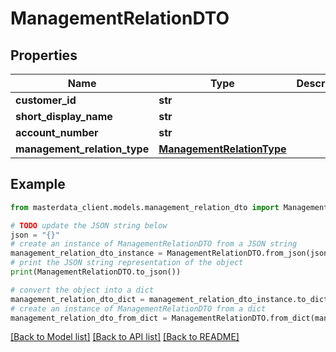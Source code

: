 # ManagementRelationDTO


## Properties

Name | Type | Description | Notes
------------ | ------------- | ------------- | -------------
**customer_id** | **str** |  | [optional] 
**short_display_name** | **str** |  | [optional] 
**account_number** | **str** |  | [optional] 
**management_relation_type** | [**ManagementRelationType**](ManagementRelationType.md) |  | [optional] 

## Example

```python
from masterdata_client.models.management_relation_dto import ManagementRelationDTO

# TODO update the JSON string below
json = "{}"
# create an instance of ManagementRelationDTO from a JSON string
management_relation_dto_instance = ManagementRelationDTO.from_json(json)
# print the JSON string representation of the object
print(ManagementRelationDTO.to_json())

# convert the object into a dict
management_relation_dto_dict = management_relation_dto_instance.to_dict()
# create an instance of ManagementRelationDTO from a dict
management_relation_dto_from_dict = ManagementRelationDTO.from_dict(management_relation_dto_dict)
```
[[Back to Model list]](../README.md#documentation-for-models) [[Back to API list]](../README.md#documentation-for-api-endpoints) [[Back to README]](../README.md)


